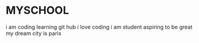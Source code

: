 # MYSCHOOL
i am coding
learning git hub
i love coding
i am student aspiring to be great
my dream city is paris
